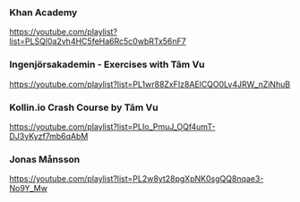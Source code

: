 ### Khan Academy

https://youtube.com/playlist?list=PLSQl0a2vh4HC5feHa6Rc5c0wbRTx56nF7

### Ingenjörsakademin - Exercises with Tâm Vu

https://youtube.com/playlist?list=PL1wr88ZxFIz8AElCQO0Lv4JRW_nZiNhuB

### Kollin.io Crash Course by Tâm Vu

https://youtube.com/playlist?list=PLIo_PmuJ_OQf4umT-DJ3yKyzf7mb6qAbM

### Jonas Månsson

https://youtube.com/playlist?list=PL2w8yt28pgXpNK0sgQQ8nqae3-No9Y_Mw
